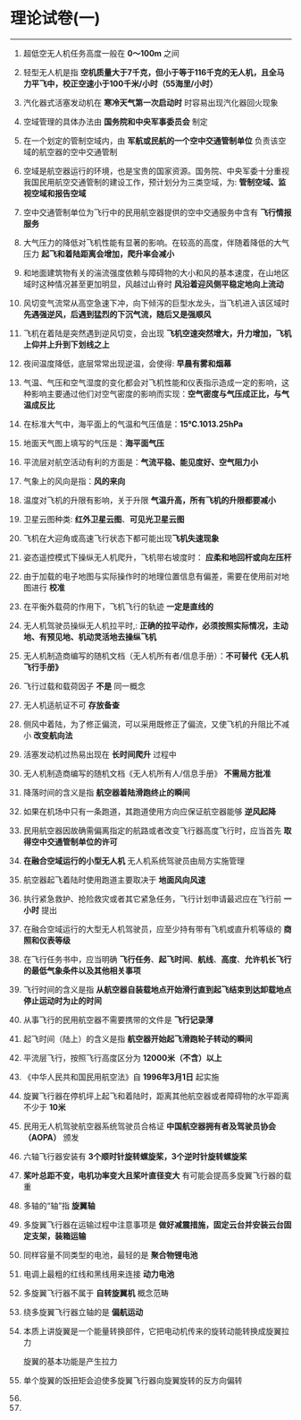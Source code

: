 # 理论试卷(一)
---

1. 超低空无人机任务高度一般在 **0～100m** 之间

2. 轻型无人机是指 **空机质量大于7千克，但小于等于116千克的无人机，且全马力平飞中，校正空速小于100千米/小时（55海里/小时）**

3. 汽化器式活塞发动机在 **寒冷天气第一次启动时** 时容易出现汽化器回火现象

4. 空域管理的具体办法由 **国务院和中央军事委员会** 制定

5. 在一个划定的管制空域内，由 **军航或民航的一个空中交通管制单位** 负责该空域的航空器的空中交通管制

6. 空域是航空器运行的环境，也是宝贵的国家资源。国务院、中央军委十分重视我国民用航空交通管制的建设工作，预计划分为三类空域，为: **管制空域、监视空域和报告空域**

7. 空中交通管制单位为飞行中的民用航空器提供的空中交通服务中含有 **飞行情报服务**

8. 大气压力的降低对飞机性能有显著的影响。在较高的高度，伴随着降低的大气压力 **起飞和着陆距离会增加，爬升率会减小**

9. 和地面建筑物有关的湍流强度依赖与障碍物的大小和风的基本速度，在山地区域时这种情况甚至更加明显，风越过山脊时 **风沿着迎风侧平稳定地向上流动**

10. 风切变气流常从高空急速下冲，向下倾泻的巨型水龙头，当飞机进入该区域时 **先遇强逆风，后遇到猛烈的下沉气流，随后又是强顺风**

11. 飞机在着陆是突然遇到逆风切变，会出现 **飞机空速突然增大，升力增加，飞机上仰并上升到下划线之上**

12. 夜间温度降低，底层常常出现逆温，会使得:  **早晨有雾和烟幕**

13. 气温、气压和空气湿度的变化都会对飞机性能和仪表指示造成一定的影响，这种影响主要通过他们对空气密度的影响而实现：**空气密度与气压成正比，与气温成反比**

14. 在标准大气中，海平面上的气温和气压值是：**15℃.1013.25hPa**

15. 地面天气图上填写的气压是：**海平面气压**

16. 平流层对航空活动有利的方面是：**气流平稳、能见度好、空气阻力小**

17. 气象上的风向是指：**风的来向**

18. 温度对飞机的升限有影响，关于升限 **气温升高，所有飞机的升限都要减小**

19. 卫星云图种类:  **红外卫星云图**、**可见光卫星云图**

20. 飞机在大迎角或高速飞行状态下都可能出现**飞机失速现象**

21. 姿态遥控模式下操纵无人机爬升，飞机带右坡度时：  **应柔和地回杆或向左压杆**

22. 由于加载的电子地图与实际操作时的地理位置信息有偏差，需要在使用前对地图进行 **校准**

23. 在平衡外载荷的作用下，飞机飞行的轨迹 **一定是直线的**

24. 无人机驾驶员操纵无人机拉平时,: **正确的拉平动作，必须按照实际情况，主动地、有预见地、机动灵活地去操纵飞机**

25. 无人机制造商编写的随机文档（无人机所有者/信息手册）：**不可替代《无人机飞行手册》**

26. 飞行过载和载荷因子 **不是** 同一概念 

27. 无人机适航证不可 **存放备查**

28. 侧风中着陆，为了修正偏流，可以采用既修正了偏流，又使飞机的升阻比不减小 **改变航向法**

29. 活塞发动机过热易出现在 **长时间爬升** 过程中

30. 无人机制造商编写的随机文档《无人机所有人/信息手册》 **不需局方批准**

31. 降落时间的含义是指  **航空器着陆滑跑终止的瞬间**

32. 如果在机场中只有一条跑道，其跑道使用方向应保证航空器能够 **逆风起降**

33. 民用航空器因故确需偏离指定的航路或者改变飞行器高度飞行时，应当首先  **取得空中交通管制单位的许可**

34. **在融合空域运行的小型无人机** 无人机系统驾驶员由局方实施管理

35. 航空器起飞着陆时使用跑道主要取决于 **地面风向风速**

36. 执行紧急救护、抢险救灾或者其它紧急任务，飞行计划申请最迟应在飞行前 **一小时** 提出

37. 在融合空域运行的大型无人机驾驶员，应至少持有带有飞机或直升机等级的 **商照和仪表等级**

38. 在飞行任务书中，应当明确 **飞行任务**、**起飞时间**、**航线**、**高度**、**允许机长飞行的最低气象条件以及其他相关事项**

39. 飞行时间的含义是指 **从航空器自装载地点开始滑行直到起飞结束到达卸载地点停止运动时为止的时间**

40. 从事飞行的民用航空器不需要携带的文件是  **飞行记录薄**

41. 起飞时间（陆上）的含义是指 **航空器开始起飞滑跑轮子转动的瞬间**

42. 平流层飞行，按照飞行高度区分为 **12000米（不含）以上**

43. 《中华人民共和国民用航空法》自 **1996年3月1日** 起实施

44. 旋翼飞行器在停机坪上起飞和着陆时，距离其他航空器或者障碍物的水平距离不少于 **10米**

45. 民用无人机驾驶航空器系统驾驶员合格证 **中国航空器拥有者及驾驶员协会（AOPA）** 颁发

46. 六轴飞行器安装有 **3个顺时针旋转螺旋桨，3个逆时针旋转螺旋桨**

47. **桨叶总距不变，电机功率变大且桨叶直径变大** 有可能会提高多旋翼飞行器的载重

48. 多轴的“轴”指 **旋翼轴**

49. 多旋翼飞行器在运输过程中注意事项是 **做好减震措施，固定云台并安装云台固定支架，装箱运输**

50. 同样容量不同类型的电池，最轻的是 **聚合物锂电池**

51. 电调上最粗的红线和黑线用来连接 **动力电池**

52. 多旋翼飞行器不属于 **自转旋翼机** 概念范畴

53. 绕多旋翼飞行器立轴的是 **偏航运动**

54. 本质上讲旋翼是一个能量转换部件，它把电动机传来的旋转动能转换成旋翼拉力

    旋翼的基本功能是产生拉力

55. 单个旋翼的饭扭矩会迫使多旋翼飞行器向旋翼旋转的反方向偏转

56. 

57. 
